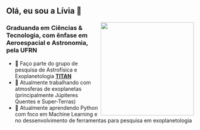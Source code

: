 ## Olá, eu sou a Lívia 👋

<img align="right" src="https://media1.tenor.com/m/_vqZn008e0MAAAAd/starry-night-clouds.gif" width="250"/>

### Graduanda em Ciências & Tecnologia, com ênfase em Aeroespacial e Astronomia, pela UFRN

- 🔭 Faço parte do grupo de pesquisa de Astrofísica e Exoplanetologia **[TITAN](https://github.com/titanufrn)**
- 🔭 Atualmente trabalhando com atmosferas de exoplanetas (principalmente Júpiteres Quentes e Super-Terras)
- 🔭 Atualmente aprendendo Python com foco em Machine Learning e no dessenvolvimento de ferramentas para pesquisa em exoplanetologia



<!--
---

#### Spotify Playing 🎧



---



**livmbs/livmbs** is a ✨ _special_ ✨ repository because its `README.md` (this file) appears on your GitHub profile.

Here are some ideas to get you started:

- 🔭 I’m currently working on ...
- 🌱 I’m currently learning ...
- 👯 I’m looking to collaborate on ...
- 🤔 I’m looking for help with ...
- 💬 Ask me about ...
- 📫 How to reach me: ...
- 😄 Pronouns: ...
- ⚡ Fun fact: ...
-->
